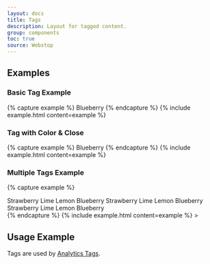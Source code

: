 ```yaml
---
layout: docs
title: Tags
description: Layout for tagged content.
group: components
toc: true
source: Webstop
---
```


## Examples

### Basic Tag Example

{% capture example %}
<span class="tag">Blueberry</span>
{% endcapture %}
{% include example.html content=example %} 

### Tag with Color & Close

{% capture example %}
<span class="tag bg-primary">Blueberry <i class="icon-cancel"></i></span>
{% endcapture %}
{% include example.html content=example %} 


### Multiple Tags Example


{% capture example %}
<div class="tag-group">
  <span class="tag bg-danger">Strawberry <i class="icon-cancel"></i></span>
  <span class="tag bg-success">Lime <i class="icon-cancel"></i></span>
  <span class="tag bg-warning">Lemon <i class="icon-cancel"></i></span>
  <span class="tag bg-primary">Blueberry <i class="icon-cancel"></i></span>
  <span class="tag bg-danger">Strawberry <i class="icon-cancel"></i></span>
  <span class="tag bg-success">Lime <i class="icon-cancel"></i></span>
  <span class="tag bg-warning">Lemon <i class="icon-cancel"></i></span>
  <span class="tag bg-primary">Blueberry <i class="icon-cancel"></i></span>
  <span class="tag bg-danger">Strawberry <i class="icon-cancel"></i></span>
  <span class="tag bg-success">Lime <i class="icon-cancel"></i></span>
  <span class="tag bg-warning">Lemon <i class="icon-cancel"></i></span>
  <span class="tag bg-primary">Blueberry <i class="icon-cancel"></i></span>
</div>
{% endcapture %}
{% include example.html content=example %} 
>


## Usage Example

Tags are used by <a href="/docs/grocery/analytics/tags">Analytics Tags</a>.
